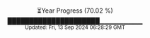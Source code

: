 <p align="center">
⏳Year Progress (70.02 %) <br>
█████████████████████▁▁▁▁▁▁▁▁▁ <br>
<sub>Updated: Fri, 13 Sep 2024 06:28:29 GMT</sub>
</p>

